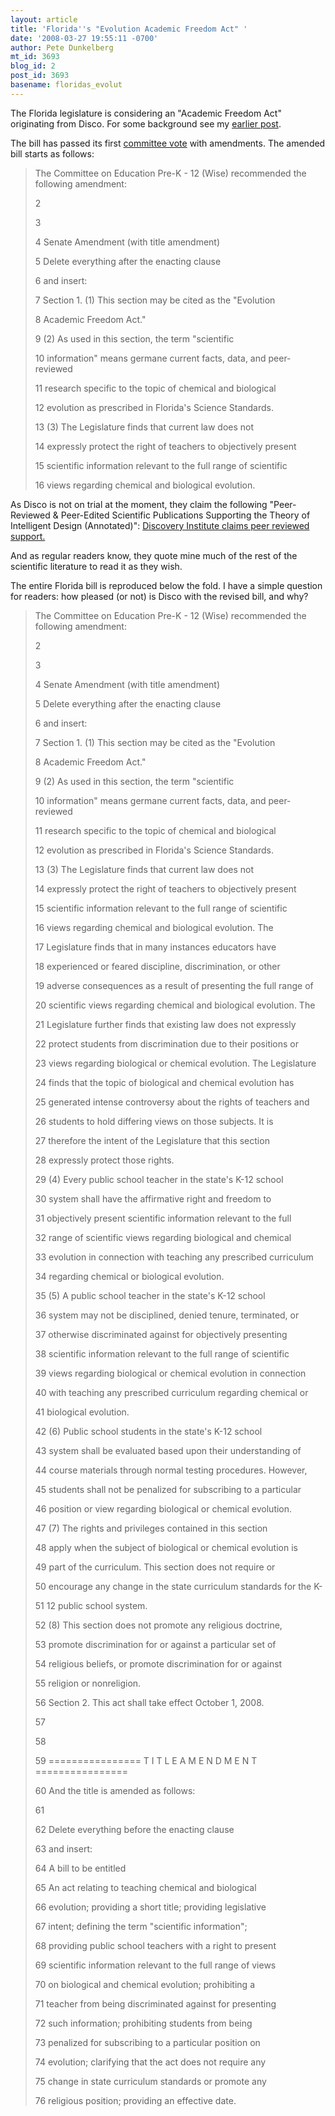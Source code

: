 ```yaml
---
layout: article
title: 'Florida''s "Evolution Academic Freedom Act" '
date: '2008-03-27 19:55:11 -0700'
author: Pete Dunkelberg
mt_id: 3693
blog_id: 2
post_id: 3693
basename: floridas_evolut
---
```

The Florida legislature is considering an "Academic Freedom Act" originating from Disco. For some background see my [earlier post](http://pandasthumb.org/archives/2008/03/explore-the-str.html). 

The bill has passed its first [committee vote](http://www.flascience.org/wp/?p=516) with amendments.  The amended bill starts as follows: 

> The Committee on Education Pre-K - 12 (Wise) recommended the  
> following amendment:  
> 
> 2 
> 
> 3 
> 
> 4 Senate Amendment (with title amendment) 
> 
> 5 Delete everything after the enacting clause 
> 
> 6 and insert: 
> 
> 7 Section 1. (1) This section may be cited as the "Evolution 
> 
> 8 Academic Freedom Act." 
> 
> 9 (2) As used in this section, the term "scientific 
> 
> 10 information" means germane current facts, data, and peer-reviewed 
> 
> 11 research specific to the topic of chemical and biological 
> 
> 12 evolution as prescribed in Florida's Science Standards. 
> 
> 13 (3) The Legislature finds that current law does not 
> 
> 14 expressly protect the right of teachers to objectively present 
> 
> 15 scientific information relevant to the full range of scientific 
> 
> 16 views regarding chemical and biological evolution.

 

As Disco is not on trial at the moment, they claim the following "Peer-Reviewed & Peer-Edited Scientific Publications Supporting the Theory of Intelligent Design (Annotated)":
[Discovery Institute claims peer reviewed support.](http://www.discovery.org/scripts/viewDB/index.php?command=view&amp;id=2640)

And as regular readers know, they quote mine much of the rest of the scientific literature to read it as they wish. 

The entire Florida bill is reproduced below the fold.  I have a simple question for readers: how pleased (or not) is Disco with the revised bill, and why?

> The Committee on Education Pre-K - 12 (Wise) recommended the
> following amendment: 
> 
> 2
> 
> 3
> 
> 4 Senate Amendment (with title amendment)
> 
> 5 Delete everything after the enacting clause
> 
> 6 and insert:
> 
> 7 Section 1. (1) This section may be cited as the "Evolution
> 
> 8 Academic Freedom Act."
> 
> 9 (2) As used in this section, the term "scientific
> 
> 10 information" means germane current facts, data, and peer-reviewed
> 
> 11 research specific to the topic of chemical and biological
> 
> 12 evolution as prescribed in Florida's Science Standards.
> 
> 13 (3) The Legislature finds that current law does not
> 
> 14 expressly protect the right of teachers to objectively present
> 
> 15 scientific information relevant to the full range of scientific
> 
> 16 views regarding chemical and biological evolution. The
> 
> 17 Legislature finds that in many instances educators have
> 
> 18 experienced or feared discipline, discrimination, or other
> 
> 19 adverse consequences as a result of presenting the full range of
> 
> 20 scientific views regarding chemical and biological evolution. The
> 
> 21 Legislature further finds that existing law does not expressly
> 
> 22 protect students from discrimination due to their positions or
> 
> 23 views regarding biological or chemical evolution. The Legislature
> 
> 24 finds that the topic of biological and chemical evolution has
> 
> 25 generated intense controversy about the rights of teachers and
> 
> 26 students to hold differing views on those subjects. It is
> 
> 27 therefore the intent of the Legislature that this section
> 
> 28 expressly protect those rights.
> 
> 29 (4) Every public school teacher in the state's K-12 school
> 
> 30 system shall have the affirmative right and freedom to
> 
> 31 objectively present scientific information relevant to the full
> 
> 32 range of scientific views regarding biological and chemical
> 
> 33 evolution in connection with teaching any prescribed curriculum
> 
> 34 regarding chemical or biological evolution.
> 
> 35 (5) A public school teacher in the state's K-12 school
> 
> 36 system may not be disciplined, denied tenure, terminated, or
> 
> 37 otherwise discriminated against for objectively presenting
> 
> 38 scientific information relevant to the full range of scientific
> 
> 39 views regarding biological or chemical evolution in connection
> 
> 40 with teaching any prescribed curriculum regarding chemical or
> 
> 41 biological evolution.
> 
> 42 (6) Public school students in the state's K-12 school
> 
> 43 system shall be evaluated based upon their understanding of
> 
> 44 course materials through normal testing procedures. However,
> 
> 45 students shall not be penalized for subscribing to a particular
> 
> 46 position or view regarding biological or chemical evolution.
> 
> 47 (7) The rights and privileges contained in this section
> 
> 48 apply when the subject of biological or chemical evolution is
> 
> 49 part of the curriculum. This section does not require or
> 
> 50 encourage any change in the state curriculum standards for the K-
> 
> 51 12 public school system.
> 
> 52 (8) This section does not promote any religious doctrine,
> 
> 53 promote discrimination for or against a particular set of
> 
> 54 religious beliefs, or promote discrimination for or against
> 
> 55 religion or nonreligion.
> 
> 56 Section 2. This act shall take effect October 1, 2008.
> 
> 57
> 
> 58
> 
> 59 ================ T I T L E A M E N D M E N T ================
> 
> 60 And the title is amended as follows:
> 
> 61
> 
> 62 Delete everything before the enacting clause
> 
> 63 and insert:
> 
> 64 A bill to be entitled
> 
> 65 An act relating to teaching chemical and biological
> 
> 66 evolution; providing a short title; providing legislative
> 
> 67 intent; defining the term "scientific information";
> 
> 68 providing public school teachers with a right to present
> 
> 69 scientific information relevant to the full range of views
> 
> 70 on biological and chemical evolution; prohibiting a
> 
> 71 teacher from being discriminated against for presenting
> 
> 72 such information; prohibiting students from being
> 
> 73 penalized for subscribing to a particular position on
> 
> 74 evolution; clarifying that the act does not require any
> 
> 75 change in state curriculum standards or promote any
> 
> 76 religious position; providing an effective date.

